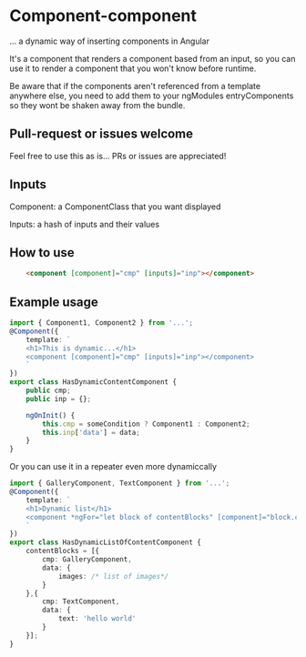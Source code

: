 # Component-component
... a dynamic way of inserting components in Angular

It's a component that renders a component based from an input, so you can use it to render a component that you won't know before runtime. 

Be aware that if the components aren't referenced from a template anywhere else, you need to add them to your ngModules entryComponents so they wont be shaken away from the bundle. 

## Pull-request or issues welcome
Feel free to use this as is... PRs or issues are appreciated!

## Inputs
Component: a ComponentClass that you want displayed 

Inputs: a hash of inputs and their values

## How to use
```html
	<component [component]="cmp" [inputs]="inp"></component>
```

## Example usage
```ts
import { Component1, Component2 } from '...';
@Component({
	template: `
	<h1>This is dynamic...</h1>
	<component [component]="cmp" [inputs]="inp"></component>
	`
})
export class HasDynamicContentComponent {
	public cmp;
	public inp = {};

	ngOnInit() {
		this.cmp = someCondition ? Component1 : Component2;
		this.inp['data'] = data;
	}
}
```

Or you can use it in a repeater even more dynamiccally

```ts
import { GalleryComponent, TextComponent } from '...';
@Component({
	template: `
	<h1>Dynamic list</h1>
	<component *ngFor="let block of contentBlocks" [component]="block.cmp" [inputs]="block.images"></component>
	`
})
export class HasDynamicListOfContentComponent {
	contentBlocks = [{
		cmp: GalleryComponent,
		data: {
			images: /* list of images*/
		}
	},{
		cmp: TextComponent,
		data: {
			text: 'hello world'
		}
	}];
}


